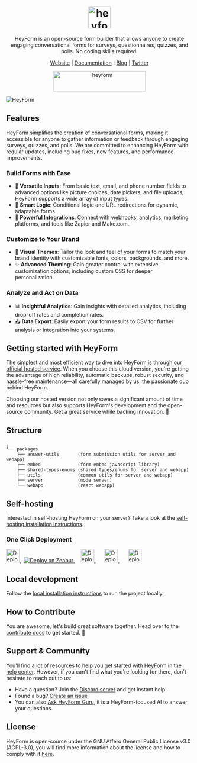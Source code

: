 <div align="center">
  <h1 align="center">
    <img alt="heyform logo" height="60" src="./assets/images/logo.svg">
  </h1>
  <p>HeyForm is an open-source form builder that allows anyone to create engaging conversational forms for surveys, questionnaires, quizzes, and polls. No coding skills required.</p>
</div>
<p align="center">
  <a target="_blank" href="https://heyform.net">Website</a> | <a target="_blank" href="https://docs.heyform.net">Documentation</a> | <a target="_blank" href="https://heyform.net/blog">Blog</a> | <a target="_blank" href="https://twitter.com/HeyformHQ">Twitter</a>
</p>

<p align="center">
<a href="https://trendshift.io/repositories/9025" target="_blank"><img src="https://trendshift.io/api/badge/repositories/9025" alt="heyform" style="width: 250px; height: 55px;" width="250" height="55"/></a>
</p>

<img src="./assets/images/screenshot.png" alt="HeyForm" />

## Features

HeyForm simplifies the creation of conversational forms, making it accessible for anyone to gather information or feedback through engaging surveys, quizzes, and polls. We are committed to enhancing HeyForm with regular updates, including bug fixes, new features, and performance improvements.

### Build Forms with Ease

- 📝 **Versatile Inputs**: From basic text, email, and phone number fields to advanced options like picture choices, date pickers, and file uploads, HeyForm supports a wide array of input types.
- 🧠 **Smart Logic**: Conditional logic and URL redirections for dynamic, adaptable forms.
- 🔗 **Powerful Integrations**: Connect with webhooks, analytics, marketing platforms, and tools like Zapier and Make.com.

### Customize to Your Brand

- 🎨 **Visual Themes**: Tailor the look and feel of your forms to match your brand identity with customizable fonts, colors, backgrounds, and more.
- ✨ **Advanced Theming**: Gain greater control with extensive customization options, including custom CSS for deeper personalization.

### Analyze and Act on Data

- 📊 **Insightful Analytics**: Gain insights with detailed analytics, including drop-off rates and completion rates.
- 📤 **Data Export**: Easily export your form results to CSV for further analysis or integration into your systems.

## Getting started with HeyForm

The simplest and most efficient way to dive into HeyForm is through [our official hosted service](https://my.heyform.net). When you choose this cloud version, you're getting the advantage of high reliability, automatic backups, robust security, and hassle-free maintenance—all carefully managed by us, the passionate duo behind HeyForm.

Choosing our hosted version not only saves a significant amount of time and resources but also supports HeyForm's development and the open-source community. Get a great service while backing innovation. 💙

## Structure

```
.
└── packages
    ├── answer-utils       (form submission utils for server and webapp)
    ├── embed              (form embed javascript library)
    ├── shared-types-enums (shared types/enums for server and webapp)
    ├── utils              (common utils for server and webapp)
    ├── server             (node server)
    └── webapp             (react webapp)
```

## Self-hosting

Interested in self-hosting HeyForm on your server? Take a look at the [self-hosting installation instructions](https://docs.heyform.net/open-source/self-hosting).

### One Click Deployment

<a href="https://railway.app/template/f5vBKm?referralCode=bDs1YJ">
	<img src="https://railway.app/button.svg" alt="Deploy on Railway" height="36" />
</a>

<a href="https://zeabur.com/templates/9YAUUO" style="margin-left:8px">
	<img src="https://zeabur.com/button.svg" alt="Deploy on Zeabur" />
</a>

<a href="https://cloud.sealos.io/?openapp=system-template%3FtemplateName%3Dheyform" style="margin-left:16px">
	<img src="https://cdn.jsdelivr.net/gh/labring-actions/templates@main/Deploy-on-Sealos.svg" alt="Deploy on Sealos" height="36" />
</a>

<a href="https://repocloud.io/details/?app_id=283" style="margin-left:24px">
	<img src="https://d16t0pc4846x52.cloudfront.net/deploylobe.svg" alt="Deploy to RepoCloud" height="36" />
</a>

<a href="https://computenest.console.aliyun.com/service/instance/create/cn-hangzhou?type=user&ServiceId=service-a47e56f0ea9f460d8d33" style="margin-left:24px">
	<img src="https://svgshare.com/i/1AVg.svg" alt="Deploy to Alibaba Cloud" height="36" />
</a>

## Local development

Follow the [local installation instructions](https://docs.heyform.net/open-source/local-development) to run the project locally.

## How to Contribute
You are awesome, let's build great software together. Head over to the [contribute docs](https://docs.heyform.net/open-source/contribute) to get started. 💪

## Support & Community

You'll find a lot of resources to help you get started with HeyForm in the [help center](https://docs.heyform.net). However, if you can't find what you're looking for there, don't hesitate to reach out to us:

- Have a question? Join the [Discord server](https://discord.gg/sgT4v4GSTe) and get instant help.
- Found a bug? [Create an issue](https://github.com/heyform/heyform/issues/new/choose)
- You can also [Ask HeyForm Guru](https://gurubase.io/g/heyform), it is a HeyForm-focused AI to answer your questions.

## License

HeyForm is open-source under the GNU Affero General Public License v3.0 (AGPL-3.0), you will find more information about the license and how to comply with it [here](https://docs.heyform.net/open-source/license).
